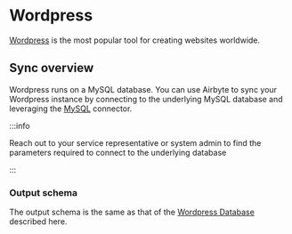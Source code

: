 # Wordpress

[Wordpress](https://wordpress.org/) is the most popular tool for creating websites worldwide.

## Sync overview

Wordpress runs on a MySQL database. You can use Airbyte to sync your Wordpress instance by
connecting to the underlying MySQL database and leveraging the [MySQL](mysql.md) connector.

:::info

Reach out to your service representative or system admin to find the parameters required to connect
to the underlying database

:::

### Output schema

The output schema is the same as that of the
[Wordpress Database](https://codex.wordpress.org/Database_Description) described here.
